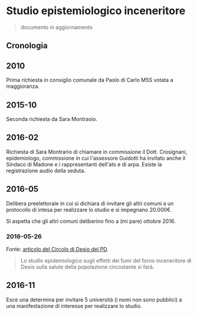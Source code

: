 # Studio epistemiologico inceneritore

> documento in aggiornamento

## Cronologia

## 2010

Prima richiesta in consiglio comunale da Paolo di Carlo M5S votata a maggioranza.

## 2015-10

Seconda richiesta da Sara Montrasio.

## 2016-02

Richiesta di Sara Montrario di chiamare in commissione il Dott. Crosignani, epidemiologo, commissione in cui l'assessore Guidotti ha invitato anche il Sindaco di Madone e i rappresentanti dell'ats e di arpa. Esiste la registrazione audio della seduta.

## 2016-05

Delibera preelettorale in cui si dichiara di invitare gli altri comuni a un protocollo di intesa per realizzare lo studio e si impegnano 20.000€.

Si aspetta che gli altri comuni deliberino fino a (mi pare) ottobre 2016.

### 2016-05-26

Fonte: [articolo del Circolo di Desio del PD](http://www.pddesio.com/forno-ok-allo-studio-sui-fumi/).

> Lo studio epidemiologico sugli effetti dei fumi del forno inceneritore di Desio sulla salute della popolazione circostante si farà.

## 2016-11

Esce una determina per invitare 5 università (i nomi non sono pubblici) a una manifestazione di interesse per realizzare lo studio.
